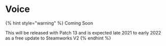 # Voice

{% hint style="warning" %}
Coming Soon

This will be released with Patch 13 and is expected late 2021 to early 2022 as a free update to Steamworks V2
{% endhint %}

